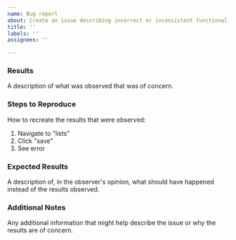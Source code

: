 ```yaml
---
name: Bug report
about: Create an issue describing incorrect or inconsistent functionality
title: ''
labels: ''
assignees: ''

---
```


### Results
A description of what was observed that was of concern.

### Steps to Reproduce
How to recreate the results that were observed:

1. Navigate to "lists"
2. Click "save"
3. See error

### Expected Results
A description of, in the observer's opinion, what should have happened instead of the results observed.

### Additional Notes
Any additional information that might help describe the issue or why the results are of concern.
